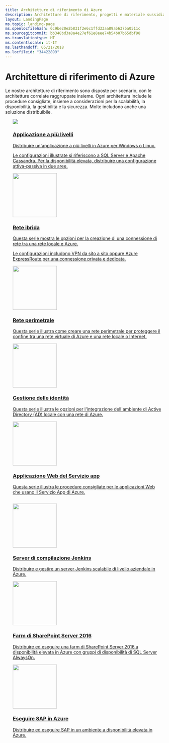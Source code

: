 ```yaml
---
title: Architetture di riferimento di Azure
description: Architetture di riferimento, progetti e materiale sussidiario per l'implementazione per carichi di lavoro comuni in Azure.
layout: LandingPage
ms.topic: landing-page
ms.openlocfilehash: 6c9be20e2b831f2e6c1ffd33aa89a56375a0511c
ms.sourcegitcommit: bb348bd3a8a4e27ef61e8eee74b54b07b65dbf98
ms.translationtype: HT
ms.contentlocale: it-IT
ms.lasthandoff: 05/21/2018
ms.locfileid: "34422899"
---
```

<!-- This file is generated! -->
<!-- See the templates in ./build/reference-architectures  -->
<!-- See data in index.json -->

# <a name="azure-reference-architectures"></a>Architetture di riferimento di Azure

Le nostre architetture di riferimento sono disposte per scenario, con le architetture correlate raggruppate insieme. Ogni architettura include le procedure consigliate, insieme a considerazioni per la scalabilità, la disponibilità, la gestibilità e la sicurezza. Molte includono anche una soluzione distribuibile.

<section class="series">
    <ul class="panelContent">

<!-- N-tier -->
<li style="display: flex; flex-direction: column;">
    <a href="./n-tier/index.md" style="display: flex; flex-direction: column; flex: 1 0 auto;">
        <div class="cardSize" style="flex: 1 0 auto; display: flex;">
            <div class="cardPadding" style="display: flex;">
                <div class="card">
                    <div class="cardImageOuter">
                        <div class="cardImage">
                            <img src="./n-tier/images/n-tier-sql-server.svg" />
                        </div>
                    </div>
                    <div class="cardText">
                        <h3>Applicazione a più livelli</h3>
                        <p>Distribuire un'applicazione a più livelli in Azure per Windows o Linux.</p>
                        <p>Le configurazioni illustrate si riferiscono a SQL Server e Apache Cassandra. Per la disponibilità elevata, distribuire una configurazione attiva-passiva in due aree.</p>
                    </div>
                </div>
            </div>
        </div>
    </a>
</li>

<!-- Hybrid network -->
<li style="display: flex; flex-direction: column;">
    <a href="./hybrid-networking/index.md" style="display: flex; flex-direction: column; flex: 1 0 auto;">
        <div class="cardSize" style="flex: 1 0 auto; display: flex;">
            <div class="cardPadding" style="display: flex;">
                <div class="card">
                    <div class="cardImageOuter">
                        <div class="cardImage">
                            <img src="./hybrid-networking/images/vpn.svg" height="140px" />
                        </div>
                    </div>
                    <div class="cardText">
                        <h3>Rete ibrida</h3>
                        <p>Questa serie mostra le opzioni per la creazione di una connessione di rete tra una rete locale e Azure.</p>
                        <p>Le configurazioni includono VPN da sito a sito oppure Azure ExpressRoute per una connessione privata e dedicata.</p>
                    </div>
                </div>
            </div>
        </div>
    </a>
</li>
    <!-- Network DMZ -->
<li style="display: flex; flex-direction: column;">
    <a href="./dmz/index.md" style="display: flex; flex-direction: column; flex: 1 0 auto;">
        <div class="cardSize" style="flex: 1 0 auto; display: flex;">
            <div class="cardPadding" style="display: flex;">
                <div class="card">
                    <div class="cardImageOuter">
                        <div class="cardImage">
                            <img src="./dmz/images/secure-vnet-dmz.svg" height="140px" />
                        </div>
                    </div>
                    <div class="cardText">
                        <h3>Rete perimetrale</h3>
                        <p>Questa serie illustra come creare una rete perimetrale per proteggere il confine tra una rete virtuale di Azure e una rete locale o Internet.</p>
                    </div>
                </div>
            </div>
        </div>
    </a>
</li>
    <!-- Identity management -->
<li style="display: flex; flex-direction: column;">
    <a href="./identity/index.md" style="display: flex; flex-direction: column; flex: 1 0 auto;">
        <div class="cardSize" style="flex: 1 0 auto; display: flex;">
            <div class="cardPadding" style="display: flex;">
                <div class="card">
                    <div class="cardImageOuter">
                        <div class="cardImage">
                            <img src="./identity/images/adds-extend-domain.svg" height="140px" />
                        </div>
                    </div>
                    <div class="cardText">
                        <h3>Gestione delle identità</h3>
                        <p>Questa serie illustra le opzioni per l'integrazione dell'ambiente di Active Directory (AD) locale con una rete di Azure.</p>
                    </div>
                </div>
            </div>
        </div>
    </a>
</li>
    <!-- App Service web application -->
<li style="display: flex; flex-direction: column;">
    <a href="./app-service-web-app/index.md" style="display: flex; flex-direction: column; flex: 1 0 auto;">
        <div class="cardSize" style="flex: 1 0 auto; display: flex;">
            <div class="cardPadding" style="display: flex;">
                <div class="card">
                    <div class="cardImageOuter">
                        <div class="cardImage">
                            <img src="./app-service-web-app/images/scalable-web-app.svg" height="140px" />
                        </div>
                    </div>
                    <div class="cardText">
                        <h3>Applicazione Web del Servizio app</h3>
                        <p>Questa serie illustra le procedure consigliate per le applicazioni Web che usano il Servizio App di Azure.</p>
                    </div>
                </div>
            </div>
        </div>
    </a>
</li>
    </ul>
</section>

<ul class="panelContent cardsI">
    <!-- Jenkins build server -->
<li style="display: flex; flex-direction: column;">
    <a href="./jenkins/index.md" style="display: flex; flex-direction: column; flex: 1 0 auto;">
        <div class="cardSize" style="flex: 1 0 auto; display: flex;">
            <div class="cardPadding" style="display: flex;">
                <div class="card">
                    <div class="cardImageOuter">
                        <div class="cardImage">
                            <img src="./jenkins/images/logo.svg" height="140px" />
                        </div>
                    </div>
                    <div class="cardText">
                        <h3>Server di compilazione Jenkins</h3>
                        <p>Distribuire e gestire un server Jenkins scalabile di livello aziendale in Azure.</p>
                    </div>
                </div>
            </div>
        </div>
    </a>
</li>
    <!-- SharePoint Server 2016 farm -->
<li style="display: flex; flex-direction: column;">
    <a href="./sharepoint/index.md" style="display: flex; flex-direction: column; flex: 1 0 auto;">
        <div class="cardSize" style="flex: 1 0 auto; display: flex;">
            <div class="cardPadding" style="display: flex;">
                <div class="card">
                    <div class="cardImageOuter">
                        <div class="cardImage">
                            <img src="./sharepoint/images/sharepoint.svg" height="140px" />
                        </div>
                    </div>
                    <div class="cardText">
                        <h3>Farm di SharePoint Server 2016</h3>
                        <p>Distribuire ed eseguire una farm di SharePoint Server 2016 a disponibilità elevata in Azure con gruppi di disponibilità di SQL Server AlwaysOn.</p>
                    </div>
                </div>
            </div>
        </div>
    </a>
</li>
    <!-- SAP NetWeaver and SAP HANA -->
<li style="display: flex; flex-direction: column;">
    <a href="./sap/index.md" style="display: flex; flex-direction: column; flex: 1 0 auto;">
        <div class="cardSize" style="flex: 1 0 auto; display: flex;">
            <div class="cardPadding" style="display: flex;">
                <div class="card">
                    <div class="cardImageOuter">
                        <div class="cardImage">
                            <img src="./sap/images/sap.svg" height="140px" />
                        </div>
                    </div>
                    <div class="cardText">
                        <h3>Eseguire SAP in Azure</h3>
                        <p>Distribuire ed eseguire SAP in un ambiente a disponibilità elevata in Azure.</p>
                    </div>
                </div>
            </div>
        </div>
    </a>
</li>
</ul>